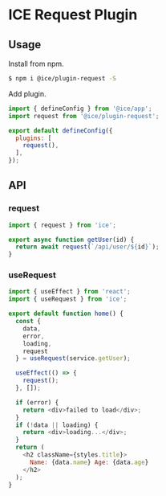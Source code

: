 # ICE Request Plugin

## Usage

Install from npm.

```bash
$ npm i @ice/plugin-request -S
```

Add plugin.

```js title="ice.config.mts"
import { defineConfig } from '@ice/app';
import request from '@ice/plugin-request';

export default defineConfig({
  plugins: [
    request(),
  ],
});
```

## API

### request

```js title="service.ts"
import { request } from 'ice';

export async function getUser(id) {
  return await request(`/api/user/${id}`);
}
```

### useRequest

```js title="home.tsx"
import { useEffect } from 'react';
import { useRequest } from 'ice';

export default function home() {
  const {
    data,
    error,
    loading,
    request
  } = useRequest(service.getUser);

  useEffect(() => {
    request();
  }, []);

  if (error) {
    return <div>failed to load</div>;
  }
  if (!data || loading) {
    return <div>loading...</div>;
  }
  return (
    <h2 className={styles.title}>
      Name: {data.name} Age: {data.age}
    </h2>
  );
}
```
